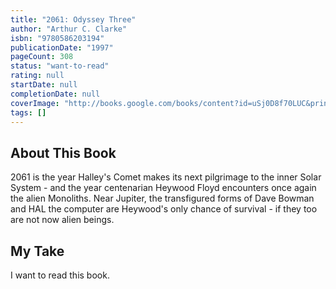 ```yaml
---
title: "2061: Odyssey Three"
author: "Arthur C. Clarke"
isbn: "9780586203194"
publicationDate: "1997"
pageCount: 308
status: "want-to-read"
rating: null
startDate: null
completionDate: null
coverImage: "http://books.google.com/books/content?id=uSj0D8f70LUC&printsec=frontcover&img=1&zoom=1&source=gbs_api"
tags: []
---
```


## About This Book

2061 is the year Halley's Comet makes its next pilgrimage to the inner Solar System - and the year centenarian Heywood Floyd encounters once again the alien Monoliths. Near Jupiter, the transfigured forms of Dave Bowman and HAL the computer are Heywood's only chance of survival - if they too are not now alien beings.

## My Take

I want to read this book.
